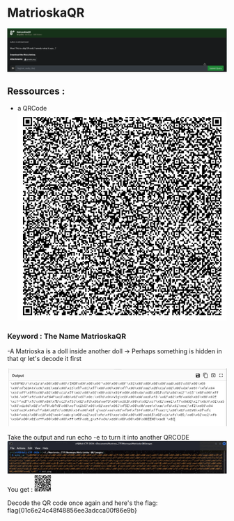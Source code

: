 
# MatrioskaQR
![MatrioskaQR_Description](images/challenge.png)


## Ressources :
- a QRCode
![QR](images/qrcode.png)
### Keyword : The Name MatrioskaQR
-A Matrioska is a doll inside another doll
-> Perhaps something is hidden in that qr let's decode it first 

![Dcode_Cyberchef](images/dcode.png)

Take the output and run echo -e to turn it into another QRCODE
![Echo](images/echo.png)
You get : 
![QRcode](images/out.png)

Decode the QR code once again and here's the flag:
flag{01c6e24c48f48856ee3adcca00f86e9b}
